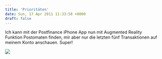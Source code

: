 ```yaml
---
title: 'Prioritäten'
date: Sun, 17 Apr 2011 11:33:58 +0000
draft: false
---
```


Ich kann mit der Postfinance iPhone App nun mit Augmented Reality Funktion Postomaten finden, mir aber nur die letzten fünf Transaktionen auf meinem Konto anschauen. Super!

![](https://phaven-prod.s3.amazonaws.com/files/image_part/asset/697728/KKq6XpWVMnAuks3vJhQhL3oJTKI/Foto.png)